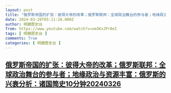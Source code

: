 ```yaml
---
layout: post
title: "俄罗斯帝国的扩张：彼得大帝的改革；俄罗斯联邦：全球政治舞台的参与者；地缘政治与资源丰富：俄罗斯的兴衰分析：诸国简史10分钟20240326"
date: 2024-03-26T05:11:28.000Z
author: 明鏡歷史台
from: https://www.youtube.com/watch?v=xm3KxJPr0eI
tags: [ 明鏡歷史台 ]
comments: True
categories: [ 明鏡歷史台 ]
---
```

<!--1711429888000-->
[俄罗斯帝国的扩张：彼得大帝的改革；俄罗斯联邦：全球政治舞台的参与者；地缘政治与资源丰富：俄罗斯的兴衰分析：诸国简史10分钟20240326](https://www.youtube.com/watch?v=xm3KxJPr0eI)
------

<div>

</div>
